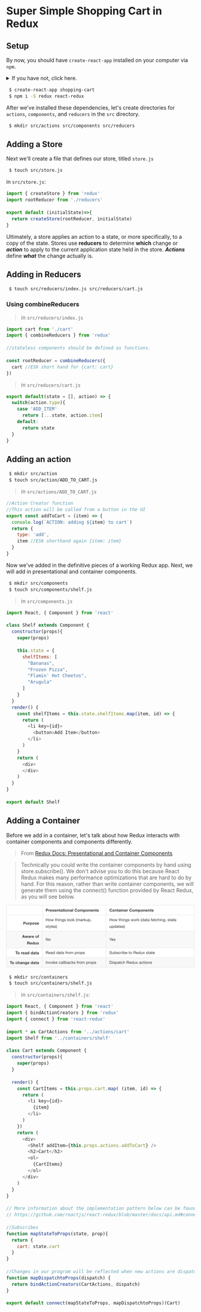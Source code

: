# Super Simple Shopping Cart in Redux

## Setup

By now, you should have `create-react-app` installed on your computer via `npm`.
<details>
<summary>
If you have not, click here.
</summary>

Run the following:

```bash
 $ npm i -g create-react-app
```
</details>

```bash
 $ create-react-app shopping-cart
 $ npm i -S redux react-redux
```

After we've installed these dependencies, let's create directories for `actions`, `components`, and `reducers` in the `src` directory.

```bash
 $ mkdir src/actions src/components src/reducers
```

## Adding a Store

Next we'll create a file that defines our store, titled `store.js`

```bash
 $ touch src/store.js
```

in `src/store.js`:

```js
import { createStore } from 'redux'
import rootReducer from './reducers'

export default (initialState)=>{
  return createStore(rootReducer, initialState)
}
```

Ultimately, a store applies an action to a state, or more specifically, to a copy of the state.
Stores use **reducers** to determine **which** change or ***action*** to apply to the current application state held in the store.
***Actions*** define ***what*** the change actually is.



## Adding in Reducers

```bash
 $ touch src/reducers/index.js src/reducers/cart.js
```

### Using combineReducers

> in `src/reducers/index.js`

```js
import cart from './cart'
import { combineReducers } from 'redux'

//stateless components should be defined as functions.

const rootReducer = combineReducers({
  cart //ES6 short hand for {cart: cart}
})
```

> in `src/reducers/cart.js`

```js
export default(state = [], action) => {
  switch(action.type){
    case 'ADD_ITEM'
      return [...state, action.item]
    default:
      return state
  }
}
```

## Adding an action

```bash
 $ mkdir src/action
 $ touch src/action/ADD_TO_CART.js
```

> in `src/actions/ADD_TO_CART.js`

```js
//Action Creator function
//This action will be called from a button in the UI
export const addToCart = (item) => {
  console.log(`ACTION: adding ${item} to cart`)
  return {
    type: 'add',
    item //ES6 shorthand again {item: item}
  }
}
```

Now we've added in the definitive pieces of a working Redux app. Next, we will add in presentational and container components.


```bash
 $ mkdir src/components
 $ touch src/components/shelf.js
```

> in `src/components.js`

```js
import React, { Component } from 'react'

class Shelf extends Component {
  constructor(props){
    super(props)

    this.state = {
      shelfItems: [
        "Bananas",
        "Frozen Pizza",
        "Flamin' Hot Cheetos",
        "Arugula"
      ]
    }
  }
  render() {
    const shelfItems = this.state.shelfItems.map(item, id) => {
      return (
        <li key={id}>
          <button>Add Item</button>
        </li>
      )
    }
    return (
      <div>
      </div>
    )
  }
}

export default Shelf
```

## Adding a Container

Before we add in a container, let's talk about how Redux interacts with container components and components differently.

> From [Redux Docs: Presentational and Container Components](http://redux.js.org/docs/basics/UsageWithReact.html#presentational-and-container-components)

> Technically you could write the container components by hand using store.subscribe(). We don't advise you to do this because React Redux makes many performance optimizations that are hard to do by hand. For this reason, rather than write container components, we will generate them using the connect() function provided by React Redux, as you will see below.

![Comparing container components and presentational components in Redux](./lesson-images/redux-presentational-container-diffs.png)

```bash
 $ mkdir src/containers
 $ touch src/containers/shelf.js
```

> in `src/containers/shelf.js`:

```js
import React, { Component } from 'react'
import { bindActionCreators } from 'redux'
import { connect } from 'react-redux'

import * as CartActions from '../actions/cart'
import Shelf from '../containers/shelf'

class Cart extends Component {
  constructor(props){
    super(props)
  }

  render() {
    const CartItems = this.props.cart.map( (item, id) => {
      return (
        <li key={id}>
          {item}
        </li>
      )
    })
    return (
      <div>
        <Shelf addItem={this.props.actions.addToCart} />
        <h2>Cart</h2>
        <ol>
          {CartItems}
        </ol>
      </div>
    )
  }
}

// More information about the implementation pattern below can be found at the link below
// https://github.com/reactjs/react-redux/blob/master/docs/api.md#connectmapstatetoprops-mapdispatchtoprops-mergeprops-options

//Subscribes
function mapStateToProps(state, prop){
  return {
    cart: state.cart
  }
}

//Changes in our program will be reflected when new actions are dispatched
function mapDispatchtoProps(dispatch) {
  return bindActionCreators(CartActions, dispatch)
}

export default connect(mapStateToProps, mapDispatchtoProps)(Cart)
```

